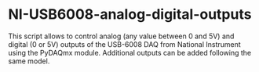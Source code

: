 # NI-USB6008-analog-digital-outputs

This script allows to control analog (any value between 0 and 5V) and digital (0 or 5V) outputs of the USB-6008 DAQ from National Instrument using the PyDAQmx module. 
Additional outputs can be added following the same model.
